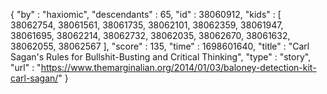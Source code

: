 {
  "by" : "haxiomic",
  "descendants" : 65,
  "id" : 38060912,
  "kids" : [ 38062754, 38061561, 38061735, 38062101, 38062359, 38061947, 38061695, 38062214, 38062732, 38062035, 38062670, 38061632, 38062055, 38062567 ],
  "score" : 135,
  "time" : 1698601640,
  "title" : "Carl Sagan's Rules for Bullshit-Busting and Critical Thinking",
  "type" : "story",
  "url" : "https://www.themarginalian.org/2014/01/03/baloney-detection-kit-carl-sagan/"
}
